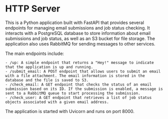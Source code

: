 # HTTP Server

This is a Python application built with FastAPI that provides several endpoints for managing email submissions and job status checking. It interacts with a PostgreSQL database to store information about email submissions and job status, as well as an S3 bucket for file storage. The application also uses RabbitMQ for sending messages to other services.

The main endpoints include:

    - /up: A simple endpoint that returns a "Hey!" message to indicate that the application is up and running.
    - /submit_email: A POST endpoint that allows users to submit an email with a file attachment. The email information is stored in the database and the file is saved to S3.
    - /check_email: A GET endpoint that checks the status of an email submission based on its ID. If the submission is enabled, a message is sent to a RabbitMQ queue to start processing the submission.
    - /check_user: A GET endpoint that retrieves a list of job status objects associated with a given email address.

The application is started with Uvicorn and runs on port 8000.
